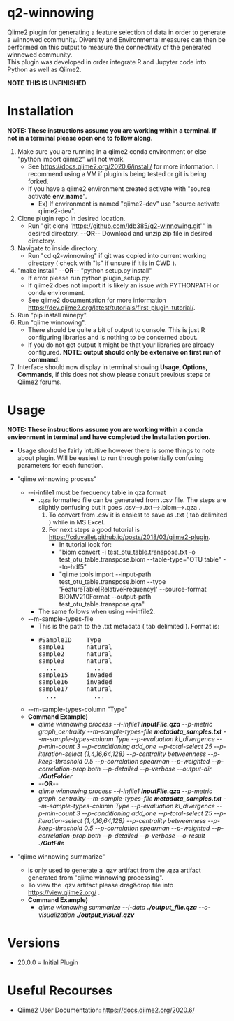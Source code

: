 # q2-winnowing
<p> 
Qiime2 plugin for generating a feature selection of data in order to generate a winnowed community.
Diversity and Environmental measures can then be performed on this output to measure the connectivity of the generated winnowed community.</br>
This plugin was developed in order integrate R and Jupyter code into Python as well as Qiime2.</br>
</p>
<b> NOTE THIS IS UNFINISHED </b>
 
# Installation
__NOTE: These instructions assume you are working within a terminal. If not in a terminal please open one to follow along.__
1. Make sure you are running in a qiime2 conda environment or else "python import qiime2" will not work.
    * See https://docs.qiime2.org/2020.6/install/ for more information. I recommend using a VM if plugin is being tested or git is being forked.
    * If you have a qiime2 environment created activate with "source activate __env_name__".
        * Ex) If environment is named "qiime2-dev" use "source activate qiime2-dev".
1. Clone plugin repo in desired location.
    * Run "git clone 'https://github.com/ldb385/q2-winnowing.git'" in desired directory. --__OR__-- Download and unzip zip file in desired directory.
1. Navigate to inside directory.
    * Run "cd q2-winnowing" if git was copied into current working directory ( check with "ls" if unsure if it is in CWD ).
1. "make install"   --__OR__--   "python setup.py install"
    * If error please run python plugin_setup.py.
    * If qiime2 does not import it is likely an issue with PYTHONPATH or conda environment.
    * See qiime2 documentation for more information https://dev.qiime2.org/latest/tutorials/first-plugin-tutorial/.
1. Run "pip install minepy".
1. Run "qiime winnowing".
    * There should be quite a bit of output to console. This is just R configuring libraries and is nothing to be concerned about.
    * If you do not get output it might be that your libraries are already configured. __NOTE: output should only be extensive on first run of command.__
1. Interface should now display in terminal showing __Usage, Options, Commands__, if this does not show please consult previous steps or Qiime2 forums.

# Usage
__NOTE: These instructions assume you are working within a conda environment in terminal and have completed the Installation portion.__
* Usage should be fairly intuitive however there is some things to note about plugin. Will be easiest to run through potentially confusing parameters for each function. 
* "qiime winnowing process"
    * --i-infile1 must be frequency table in qza format
       * .qza formatted file can be generated from .csv file. The steps are slightly confusing but it goes .csv-->.txt-->.biom-->.qza .
           1. To convert from .csv it is easiest to save as .txt ( tab delimited ) while in MS Excel.
           2. For next steps a good tutorial is https://cduvallet.github.io/posts/2018/03/qiime2-plugin.
               * In tutorial look for:
               * "biom convert -i test_otu_table.transpose.txt -o test_otu_table.transpose.biom --table-type="OTU table" --to-hdf5"
               * "qiime tools import --input-path test_otu_table.transpose.biom --type 'FeatureTable[RelativeFrequency]' --source-format BIOMV210Format --output-path test_otu_table.transpose.qza"
       * The same follows when using --i-infile2.
    * --m-sample-types-file
       * This is the path to the .txt metadata ( tab delimited ). Format is:
       * <pre>#SampleID    Type
         sample1      natural
         sample2      natural
         sample3      natural
           ...          ...
         sample15     invaded
         sample16     invaded
         sample17     natural
           ...          ...
         </pre>
    * --m-sample-types-column "Type"
    * __Command Example)__
        * *qiime winnowing process --i-infile1 __inputFile.qza__ --p-metric graph_centrality --m-sample-types-file __metadata_samples.txt__ --m-sample-types-column Type --p-evaluation kl_divergence --p-min-count 3 --p-conditioning add_one --p-total-select 25 --p-iteration-select {1,4,16,64,128} --p-centrality betweenness --p-keep-threshold 0.5 --p-correlation spearman --p-weighted --p-correlation-prop both --p-detailed --p-verbose --output-dir __./OutFolder__*
        * --__OR__--
        * *qiime winnowing process --i-infile1 __inputFile.qza__ --p-metric graph_centrality --m-sample-types-file __metadata_samples.txt__ --m-sample-types-column Type --p-evaluation kl_divergence --p-min-count 3 --p-conditioning add_one --p-total-select 25 --p-iteration-select {1,4,16,64,128} --p-centrality betweenness --p-keep-threshold 0.5 --p-correlation spearman --p-weighted --p-correlation-prop both --p-detailed --p-verbose --o-result __./OutFile__*

* "qiime winnowing summarize" 
    * is only used to generate a .qzv artifact from the .qza artifact generated from "qiime winnowing processing".
    * To view the .qzv artifact please drag&drop file into https://view.qiime2.org/ .
    * __Command Example)__
        * *qiime winnowing summarize --i-data __./output_file.qza__ --o-visualization __./output_visual.qzv__*

# Versions
<ul>
 <li> 20.0.0 = Initial Plugin </li>
</ul>

# Useful Recourses
* Qiime2 User Documentation: https://docs.qiime2.org/2020.6/
